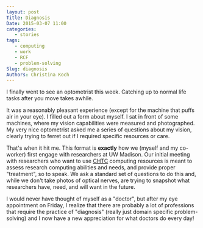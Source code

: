 ```yaml
---
layout: post
Title: Diagnosis
Date: 2015-03-07 11:00
categories: 
   - stories
tags: 
   - computing
   - work
   - RCF
   - problem-solving
Slug: diagnosis
Authors: Christina Koch
---
```


I finally went to see an optometrist this week. Catching up to normal life tasks after you move takes awhile.

It was a reasonably pleasant experience (except for the machine that puffs air in your eye).  I filled out a form about myself.  I sat in front of some machines, where my vision capabilities were measured and photographed.  My very nice optometrist asked me a series of questions about my vision, clearly trying to ferret out if I required specific resources or care.  

That's when it hit me.  This format is **exactly** how we (myself and my co-worker) first engage with researchers at UW Madison.  Our initial meeting with researchers who want to use [CHTC](http://chtc.cs.wisc.edu) computing resources is meant to assess research computing abilities and needs, and provide proper "treatment", so to speak.  We ask a standard set of questions to do this and, while we don't take photos of optical nerves, are trying to snapshot what researchers have, need, and will want in the future.  

I would never have thought of myself as a "doctor", but after my eye appointment on Friday, I realize that there are probably a lot of professions that require the practice of "diagnosis" (really just domain specific problem-solving) and I now have a new appreciation for what doctors do every day! 